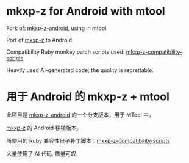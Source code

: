 # mkxp-z for Android with mtool

Fork of: [mkxp-z-android](https://github.com/thehatkid/mkxp-z-android), using in mtool.

Port of [mkxp-z](https://github.com/mkxp-z/mkxp-z) to Android.

Compatibility Ruby monkey patch scripts used: [mkxp-z-compatibility-scripts](https://github.com/zths/mkxp-z-compatibility-scripts)

Heavily used AI-generated code; the quality is regrettable.


# 用于 Android 的 mkxp-z + mtool

此项目是 [mkxp-z-android](https://github.com/thehatkid/mkxp-z-android) 的一个分支版本，用于 MTool 中。

[mkxp-z](https://github.com/mkxp-z/mkxp-z) 的 Android 移植版本。

所使用的 Ruby 兼容性猴子补丁脚本：[mkxp-z-compatibility-scripts](https://github.com/zths/mkxp-z-compatibility-scripts)

大量使用了 AI 代码, 质量可叹.
